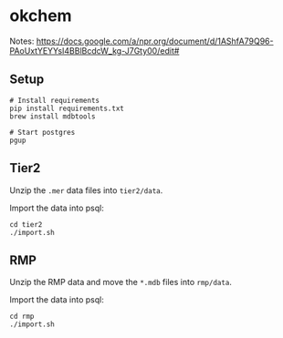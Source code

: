 okchem
======

Notes: https://docs.google.com/a/npr.org/document/d/1AShfA79Q96-PAoUxtYEYYsI4BBlBcdcW_kg-J7Gty00/edit#

Setup
-----

```
# Install requirements
pip install requirements.txt
brew install mdbtools

# Start postgres
pgup
```

Tier2
-----

Unzip the `.mer` data files into `tier2/data`.

Import the data into psql:

```
cd tier2
./import.sh
```

RMP
---

Unzip the RMP data and move the `*.mdb` files into `rmp/data`.

Import the data into psql:

```
cd rmp
./import.sh
```

